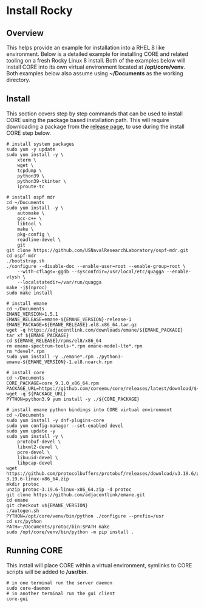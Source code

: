 # Install Rocky

## Overview

This helps provide an example for installation into a RHEL 8 like
environment. Below is a detailed example for installing CORE and related tooling on a fresh
Rocky Linux 8 install. Both of the examples below will install CORE into its
own virtual environment located at **/opt/core/venv**. Both examples below
also assume using **~/Documents** as the working directory.

## Install

This section covers step by step commands that can be used to install CORE using
the package based installation path. This will require downloading a package from the
[release page](https://github.com/coreemu/core/releases), to use during the install CORE step below.

``` shell
# install system packages
sudo yum -y update
sudo yum install -y \
    xterm \
    wget \
    tcpdump \
    python39 \
    python39-tkinter \
    iproute-tc

# install ospf mdr
cd ~/Documents
sudo yum install -y \
    automake \
    gcc-c++ \
    libtool \
    make \
    pkg-config \
    readline-devel \
    git
git clone https://github.com/USNavalResearchLaboratory/ospf-mdr.git
cd ospf-mdr
./bootstrap.sh
./configure --disable-doc --enable-user=root --enable-group=root \
    --with-cflags=-ggdb --sysconfdir=/usr/local/etc/quagga --enable-vtysh \
    --localstatedir=/var/run/quagga
make -j$(nproc)
sudo make install

# install emane
cd ~/Documents
EMANE_VERSION=1.5.1
EMANE_RELEASE=emane-${EMANE_VERSION}-release-1
EMANE_PACKAGE=${EMANE_RELEASE}.el8.x86_64.tar.gz
wget -q https://adjacentlink.com/downloads/emane/${EMANE_PACKAGE}
tar xf ${EMANE_PACKAGE}
cd ${EMANE_RELEASE}/rpms/el8/x86_64
rm emane-spectrum-tools-*.rpm emane-model-lte*.rpm
rm *devel*.rpm
sudo yum install -y ./emane*.rpm ./python3-emane-${EMANE_VERSION}-1.el8.noarch.rpm

# install core
cd ~/Documents
CORE_PACKAGE=core_9.1.0_x86_64.rpm
PACKAGE_URL=https://github.com/coreemu/core/releases/latest/download/${CORE_PACKAGE}
wget -q ${PACKAGE_URL}
PYTHON=python3.9 yum install -y ./${CORE_PACKAGE}

# install emane python bindings into CORE virtual environment
cd ~/Documents
sudo yum install -y dnf-plugins-core
sudo yum config-manager --set-enabled devel
sudo yum update -y
sudo yum install -y \
    protobuf-devel \
    libxml2-devel \
    pcre-devel \
    libuuid-devel \
    libpcap-devel
wget https://github.com/protocolbuffers/protobuf/releases/download/v3.19.6/protoc-3.19.6-linux-x86_64.zip
mkdir protoc
unzip protoc-3.19.6-linux-x86_64.zip -d protoc
git clone https://github.com/adjacentlink/emane.git
cd emane
git checkout v${EMANE_VERSION}
./autogen.sh
PYTHON=/opt/core/venv/bin/python ./configure --prefix=/usr
cd src/python
PATH=~/Documents/protoc/bin:$PATH make
sudo /opt/core/venv/bin/python -m pip install .
```

## Running CORE

This install will place CORE within a virtual environment, symlinks to CORE scripts will be added to **/usr/bin**.

```shell
# in one terminal run the server daemon
sudo core-daemon
# in another terminal run the gui client
core-gui
```

